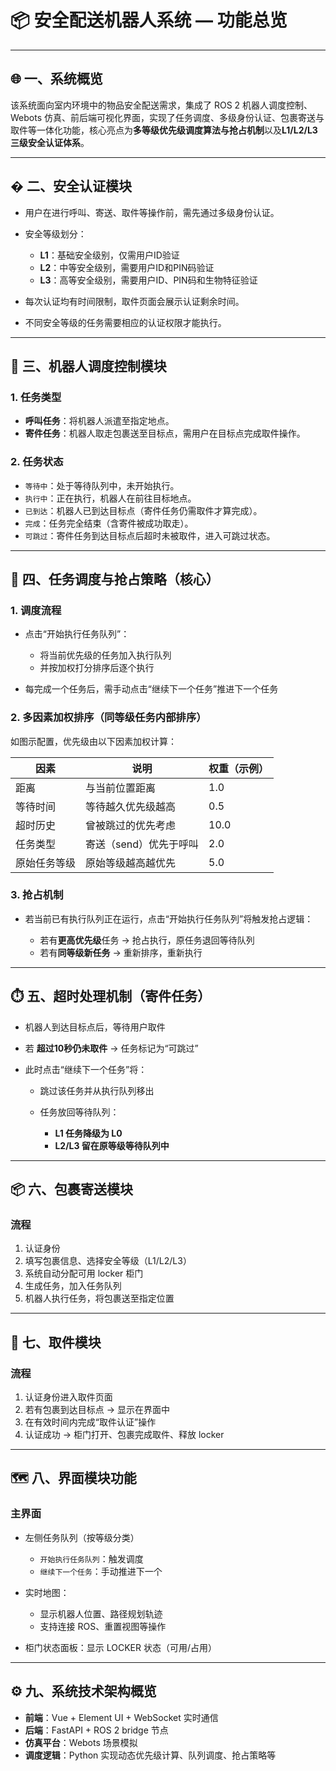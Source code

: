 # 📦 安全配送机器人系统 — 功能总览

---

## 🌐 一、系统概览

该系统面向室内环境中的物品安全配送需求，集成了 ROS 2 机器人调度控制、Webots 仿真、前后端可视化界面，实现了任务调度、多级身份认证、包裹寄送与取件等一体化功能，核心亮点为**多等级优先级调度算法与抢占机制**以及**L1/L2/L3三级安全认证体系**。

---

## � 二、安全认证模块

* 用户在进行呼叫、寄送、取件等操作前，需先通过多级身份认证。
* 安全等级划分：

  * **L1**：基础安全级别，仅需用户ID验证
  * **L2**：中等安全级别，需要用户ID和PIN码验证
  * **L3**：高等安全级别，需要用户ID、PIN码和生物特征验证
* 每次认证均有时间限制，取件页面会展示认证剩余时间。
* 不同安全等级的任务需要相应的认证权限才能执行。

---

## 🤖 三、机器人调度控制模块

### 1. 任务类型

* **呼叫任务**：将机器人派遣至指定地点。
* **寄件任务**：机器人取走包裹送至目标点，需用户在目标点完成取件操作。

### 2. 任务状态

* `等待中`：处于等待队列中，未开始执行。
* `执行中`：正在执行，机器人在前往目标地点。
* `已到达`：机器人已到达目标点（寄件任务仍需取件才算完成）。
* `完成`：任务完全结束（含寄件被成功取走）。
* `可跳过`：寄件任务到达目标点后超时未被取件，进入可跳过状态。

---

## 🧠 四、任务调度与抢占策略（核心）

### 1. 调度流程

* 点击“开始执行任务队列”：

  * 将当前优先级的任务加入执行队列
  * 并按加权打分排序后逐个执行
* 每完成一个任务后，需手动点击“继续下一个任务”推进下一个任务

### 2. 多因素加权排序（同等级任务内部排序）

如图示配置，优先级由以下因素加权计算：

| 因素     | 说明            | 权重（示例） |
| ------ | ------------- | ------ |
| 距离     | 与当前位置距离       | 1.0    |
| 等待时间   | 等待越久优先级越高     | 0.5    |
| 超时历史   | 曾被跳过的优先考虑     | 10.0   |
| 任务类型   | 寄送（send）优先于呼叫 | 2.0    |
| 原始任务等级 | 原始等级越高越优先     | 5.0    |

### 3. 抢占机制

* 若当前已有执行队列正在运行，点击“开始执行任务队列”将触发抢占逻辑：

  * 若有**更高优先级**任务 → 抢占执行，原任务退回等待队列
  * 若有**同等级新任务** → 重新排序，重新执行

---

## ⏱️ 五、超时处理机制（寄件任务）

* 机器人到达目标点后，等待用户取件
* 若 **超过10秒仍未取件** → 任务标记为“可跳过”
* 此时点击“继续下一个任务”将：

  * 跳过该任务并从执行队列移出
  * 任务放回等待队列：

    * **L1 任务降级为 L0**
    * **L2/L3 留在原等级等待队列中**

---

## 📦 六、包裹寄送模块

### 流程

1. 认证身份
2. 填写包裹信息、选择安全等级（L1/L2/L3）
3. 系统自动分配可用 locker 柜门
4. 生成任务，加入任务队列
5. 机器人执行任务，将包裹送至指定位置

---

## 📮 七、取件模块

### 流程

1. 认证身份进入取件页面
2. 若有包裹到达目标点 → 显示在界面中
3. 在有效时间内完成“取件认证”操作
4. 认证成功 → 柜门打开、包裹完成取件、释放 locker

---

## 🗺️ 八、界面模块功能

### 主界面

* 左侧任务队列（按等级分类）

  * `开始执行任务队列`：触发调度
  * `继续下一个任务`：手动推进下一个
* 实时地图：

  * 显示机器人位置、路径规划轨迹
  * 支持连接 ROS、重置视图等操作
* 柜门状态面板：显示 LOCKER 状态（可用/占用）

---

## ⚙️ 九、系统技术架构概览

* **前端**：Vue + Element UI + WebSocket 实时通信
* **后端**：FastAPI + ROS 2 bridge 节点
* **仿真平台**：Webots 场景模拟
* **调度逻辑**：Python 实现动态优先级计算、队列调度、抢占策略等

